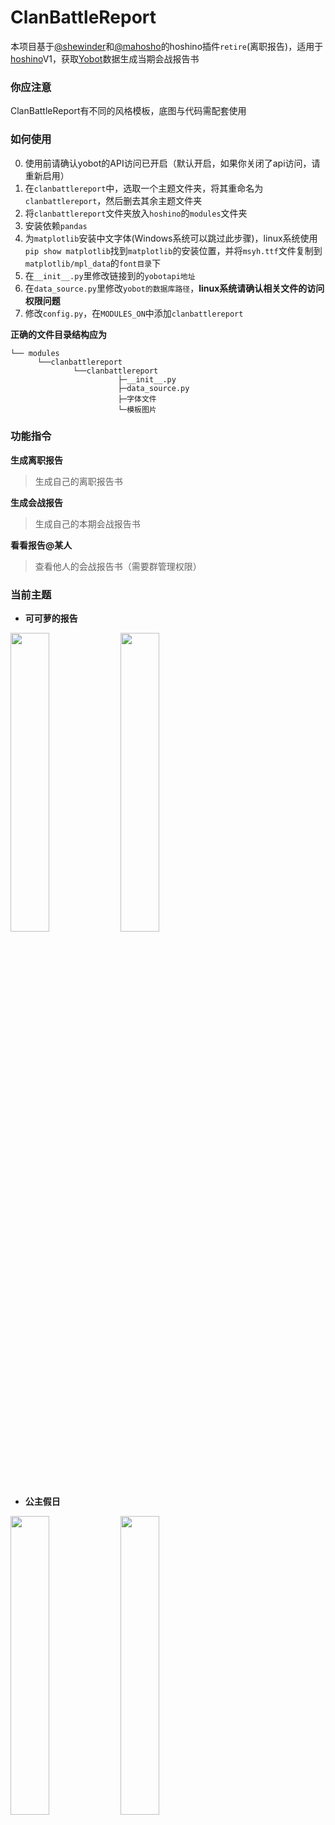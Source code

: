 ﻿# ClanBattleReport
本项目基于[@shewinder](https://github.com/shewinder)和[@mahosho](https://github.com/mahosho)的hoshino插件``retire``(离职报告)，适用于[hoshino](https://github.com/Ice-Cirno/HoshinoBot)V1，获取[Yobot](https://github.com/pcrbot/yobot)数据生成当期会战报告书

### 你应注意
ClanBattleReport有不同的风格模板，底图与代码需配套使用

### 如何使用
0. 使用前请确认yobot的API访问已开启（默认开启，如果你关闭了api访问，请重新启用）
1. 在``clanbattlereport``中，选取一个主题文件夹，将其重命名为``clanbattlereport``，然后删去其余主题文件夹
2. 将``clanbattlereport``文件夹放入``hoshino``的``modules``文件夹
3. 安装依赖``pandas``
4. 为``matplotlib``安装中文字体(Windows系统可以跳过此步骤)，linux系统使用``pip show matplotlib``找到``matplotlib``的安装位置，并将``msyh.ttf``文件复制到``matplotlib/mpl_data``的``font目录``下
5. 在``__init__.py``里修改链接到的``yobotapi地址``
6. 在``data_source.py``里修改``yobot的数据库路径``，**linux系统请确认相关文件的访问权限问题**
7. 修改``config.py``，在``MODULES_ON``中添加``clanbattlereport``

**正确的文件目录结构应为**
```
└── modules
      └──clanbattlereport
              └──clanbattlereport
                        ├─__init__.py
                        ├─data_source.py
                        ├─字体文件
                        └─模板图片
```

### 功能指令
**生成离职报告**
> 生成自己的离职报告书

**生成会战报告**
> 生成自己的本期会战报告书

**看看报告@某人**
> 查看他人的会战报告书（需要群管理权限）

### 当前主题
* **可可萝的报告**

<img src="https://i.loli.net/2020/08/09/DKysZJFr3RXlIWL.jpg" width="35%"><img src="https://i.loli.net/2020/08/09/KyzeSGC6JFLNmBv.jpg" width="35%">

* **公主假日**

<img src="https://i.loli.net/2020/08/09/QgR2pNCMAT6BhOI.jpg" width="35%"><img src="https://i.loli.net/2020/08/09/uYPsrHERLFTOGa9.jpg" width="35%">
